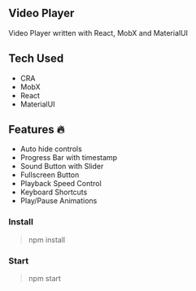 ## Video Player

Video Player written with React, MobX and MaterialUI 

## Tech Used

- CRA
- MobX
- React
- MaterialUI

## Features 🔥

- Auto hide controls
- Progress Bar with timestamp
- Sound Button with Slider
- Fullscreen Button
- Playback Speed Control
- Keyboard Shortcuts
- Play/Pause Animations

### Install

> npm install

### Start
> npm start
